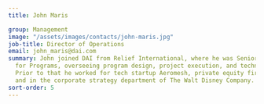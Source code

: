 ```yaml
---
title: John Maris

group: Management
image: "/assets/images/contacts/john-maris.jpg"
job-title: Director of Operations
email: john_maris@dai.com
summary: John joined DAI from Relief International, where he was Senior Vice President
  for Programs, overseeing program design, project execution, and technical assistance.
  Prior to that he worked for tech startup Aeromesh, private equity firm H.I.G. Capital,
  and in the corporate strategy department of The Walt Disney Company.
sort-order: 5
---
```


